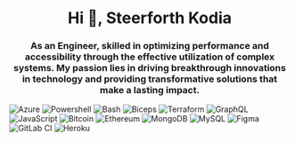 <h1 align="center">Hi 👋, Steerforth Kodia</h1>
<h3 align="center">As an Engineer, skilled in optimizing performance and accessibility through the effective utilization of complex systems. My passion lies in driving breakthrough innovations in technology and providing transformative solutions that make a lasting impact.
</h3>

![Azure](https://img.shields.io/badge/azure-3670A0?style=for-the-badge&logo=azure&logoColor=ffdd54)
![Powershell](https://img.shields.io/badge/Powershell-%23EE4C2C.svg?style=for-the-badge&logo=Powershell&logoColor=white)
![Bash](https://img.shields.io/badge/Bash-%23D00000.svg?style=for-the-badge&logo=Bash&logoColor=white)
![Biceps](https://img.shields.io/badge/biceps%20ci-%23181717.svg?style=for-the-badge&logo=biceps&logoColor=white)
![Terraform](https://img.shields.io/badge/terraform%20ci-%23181717.svg?style=for-the-badge&logo=terraform&logoColor=white)
![GraphQL](https://img.shields.io/badge/-GraphQL-E10098?style=for-the-badge&logo=graphql&logoColor=black)
![JavaScript](https://img.shields.io/badge/javascript-%23323330.svg?style=for-the-badge&logo=javascript&logoColor=%23F7DF1E)
![Bitcoin](https://img.shields.io/badge/Bitcoin-000?style=for-the-badge&logo=bitcoin&logoColor=white)
![Ethereum](https://img.shields.io/badge/Ethereum-3C3C3D?style=for-the-badge&logo=Ethereum&logoColor=white)
![MongoDB](https://img.shields.io/badge/MongoDB-%234ea94b.svg?style=for-the-badge&logo=mongodb&logoColor=white)
![MySQL](https://img.shields.io/badge/mysql-%2300f.svg?style=for-the-badge&logo=mysql&logoColor=white)
![Figma](https://img.shields.io/badge/figma-%23F24E1E.svg?style=for-the-badge&logo=figma&logoColor=white)
![GitLab CI](https://img.shields.io/badge/gitlab%20ci-%23181717.svg?style=for-the-badge&logo=gitlab&logoColor=white)
![Heroku](https://img.shields.io/badge/Heroku-%234ea94b.svg?style=for-the-badge&logo=heroku&logoColor=white)
